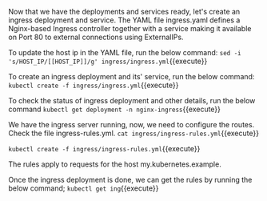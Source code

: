 Now that we have the deployments and services ready, let's create an ingress deployment and service.
The YAML file ingress.yaml defines a Nginx-based Ingress controller together with a service making it available on Port 80 to external connections using ExternalIPs. 

To update the host ip in the YAML file, run the below command:
`sed -i 's/HOST_IP/[[HOST_IP]]/g' ingress/ingress.yml`{{execute}}

To create an ingress deployment and its' service, run the below command:
`kubectl create -f ingress/ingress.yml`{{execute}}

To check the status of ingress deployment and other details, run the below command
`kubectl get deployment -n nginx-ingress`{{execute}}

We have the ingress server running, now, we need to configure the routes. Check the file ingress-rules.yml. `cat ingress/ingress-rules.yml`{{execute}}

`kubectl create -f ingress/ingress-rules.yml`{{execute}}

The rules apply to requests for the host my.kubernetes.example.

Once the ingress deployment is done, we can get the rules by running the below command;
`kubectl get ing`{{execute}}